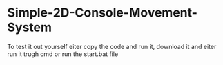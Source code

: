 # Simple-2D-Console-Movement-System

To test it out yourself eiter copy the code and run it, download it and eiter run it trugh cmd or run the start.bat file

